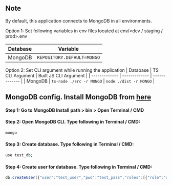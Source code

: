 ## Note
By default, this application connects to MongoDB in all environments.

Option 1: Set following variables in env files located at env/<dev / staging / prod>.env

| Database | Variable |
| ------------- | ------------- |
| MongoDB | `REPOSITORY.DEFAULT=MONGO` |

Option 2: Set CLI argument while running the application
| Database | TS CLI Argument | Built JS CLI Argument |
| ------------- | ------------- | ------------- |
| MongoDB | `ts-node ./src -r MONGO` | `node ./dist -r MONGO` |

## MongoDB config. Install MongoDB from [here](https://docs.mongodb.com/manual/administration/install-community/)

#### Step 1: Go to MongoDB Install path > bin > Open Terminal / CMD

#### Step 2: Open MongoDB CLI. Type following in Terminal / CMD:
```bash
mongo
```

#### Step 3: Create database. Type following in Terminal / CMD:
```bash
use test_db;
```

#### Step 4: Create user for database. Type following in Terminal / CMD:
```javascript
db.createUser({"user":"test_user","pwd":"test_pass","roles":[{"role":"userAdmin","db":"test_db"}]});
```

